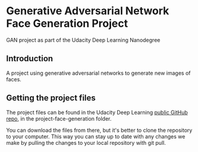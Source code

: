# Generative Adversarial Network Face Generation Project
GAN project as part of the Udacity Deep Learning Nanodegree

## Introduction
A project using generative adversarial networks to generate new images of faces.


## Getting the project files
The project files can be found in the Udacity Deep Learning [public GitHub repo](https://github.com/udacity/deep-learning-v2-pytorch/tree/master/), in the project-face-generation folder.

You can download the files from there, but it's better to clone the repository to your computer. This way you can stay up to date with any changes we make by pulling the changes to your local repository with git pull.
